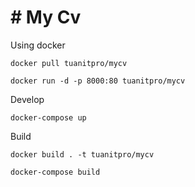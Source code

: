 # # My Cv

Using docker

    docker pull tuanitpro/mycv

    docker run -d -p 8000:80 tuanitpro/mycv

Develop

    docker-compose up

Build
    
    docker build . -t tuanitpro/mycv

    docker-compose build